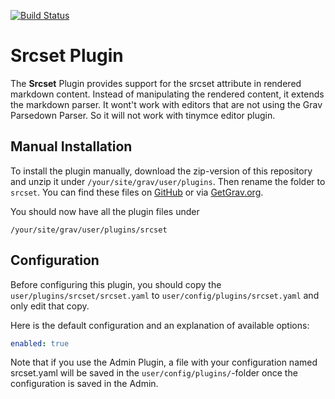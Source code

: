 [![Build Status](https://travis-ci.org/janstuemmel/grav-plugin-srcset.svg?branch=master)](https://travis-ci.org/janstuemmel/grav-plugin-srcset)

# Srcset Plugin

The **Srcset** Plugin provides support for the srcset attribute in rendered markdown content. Instead of manipulating the rendered content, it extends the markdown parser. It wont't work with editors that are not using the Grav Parsedown Parser. So it will not work with tinymce editor plugin.  

## Manual Installation

To install the plugin manually, download the zip-version of this repository and unzip it under `/your/site/grav/user/plugins`. Then rename the folder to `srcset`. You can find these files on [GitHub](https://github.com//grav-plugin-srcset) or via [GetGrav.org](http://getgrav.org/downloads/plugins#extras).

You should now have all the plugin files under

    /your/site/grav/user/plugins/srcset

## Configuration

Before configuring this plugin, you should copy the `user/plugins/srcset/srcset.yaml` to `user/config/plugins/srcset.yaml` and only edit that copy.

Here is the default configuration and an explanation of available options:

```yaml
enabled: true
```

Note that if you use the Admin Plugin, a file with your configuration named srcset.yaml will be saved in the `user/config/plugins/`-folder once the configuration is saved in the Admin.
